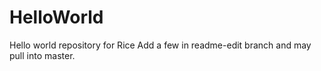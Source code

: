 # HelloWorld
Hello world repository for Rice
Add a few in readme-edit branch and may pull into master.
